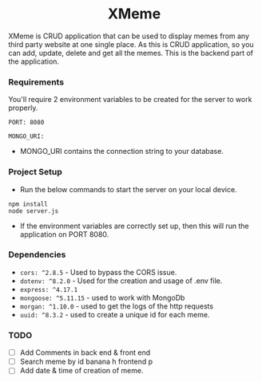 # <div align="center">XMeme</div>

XMeme is CRUD application that can be used to display memes from any third party website at one single place. As this is CRUD application, so you can add, update, delete and get all the memes. 
This is the backend part of the application.

### Requirements
You'll require 2 environment variables to be created for the server to work properly. 
```
PORT: 8080
```
```
MONGO_URI: 
```
- MONGO_URI contains the connection string to your database. 

### Project Setup
- Run the below commands to start the server on your local device. 
```
npm install
node server.js
```
- If the environment variables are correctly set up, then this will run the application on PORT 8080.

### Dependencies

- `cors: ^2.8.5` - Used to bypass the CORS issue.
- `dotenv: ^8.2.0` - Used for the creation and usage of .env file.
- `express: ^4.17.1`
- `mongoose: ^5.11.15` - used to work with MongoDb
- `morgan: ^1.10.0` - used to get the logs of the http requests
- `uuid: ^8.3.2` - used to create a unique id for each meme.

### TODO
- [ ] Add Comments in back end & front end
- [ ] Search meme by id banana h frontend p
- [ ] Add date & time of creation of meme.